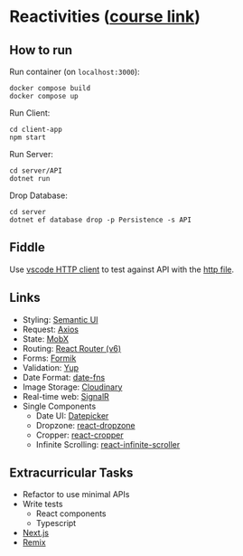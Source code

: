 # Reactivities ([course link](https://www.udemy.com/course/complete-guide-to-building-an-app-with-net-core-and-react/learn/))

## How to run

Run container (on `localhost:3000`):

```console
docker compose build
docker compose up
```

Run Client:

```console
cd client-app
npm start
```

Run Server:

```console
cd server/API
dotnet run
```

Drop Database:

```console
cd server
dotnet ef database drop -p Persistence -s API
```

## Fiddle

Use [vscode HTTP client](https://github.com/Huachao/vscode-restclient) to test against API with the [http file](API/fiddle/activities.http).

## Links

- Styling: [Semantic UI](https://semantic-ui.com/)
- Request: [Axios](https://github.com/sheaivey/react-axios)
- State: [MobX](https://mobx.js.org/README.html)
- Routing: [React Router (v6)](https://reactrouter.com/docs/en/v6/getting-started/overview)
- Forms: [Formik](https://formik.org/)
- Validation: [Yup](https://github.com/jquense/yup)
- Date Format: [date-fns](https://date-fns.org/)
- Image Storage: [Cloudinary](https://cloudinary.com/documentation/dotnet_integration)
- Real-time web: [SignalR](https://www.npmjs.com/package/@microsoft/signalr)
- Single Components
  - Date UI: [Datepicker](https://reactdatepicker.com/)
  - Dropzone: [react-dropzone](https://github.com/react-dropzone/react-dropzone)
  - Cropper: [react-cropper](https://github.com/react-cropper/react-cropper)
  - Infinite Scrolling: [react-infinite-scroller](https://github.com/danbovey/react-infinite-scroller)

## Extracurricular Tasks

- Refactor to use minimal APIs
- Write tests
  - React components
  - Typescript
- [Next.js](https://nextjs.org/)
- [Remix](https://remix.run/)
